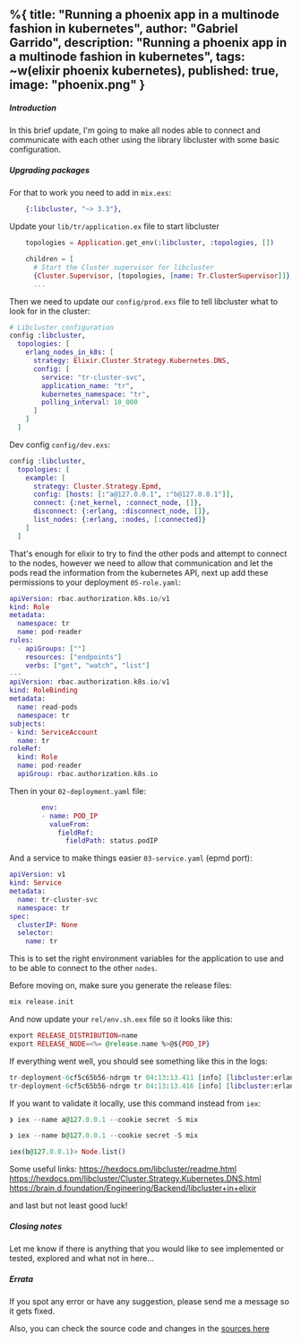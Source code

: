 %{
  title: "Running a phoenix app in a multinode fashion in kubernetes",
  author: "Gabriel Garrido",
  description: "Running a phoenix app in a multinode fashion in kubernetes",
  tags: ~w(elixir phoenix kubernetes),
  published: true,
  image: "phoenix.png"
}
---

##### **Introduction**
In this brief update, I'm going to make all nodes able to connect and communicate with each other using the library
libcluster with some basic configuration.

##### **Upgrading packages**
For that to work you need to add in `mix.exs`:
```elixir
    {:libcluster, "~> 3.3"},
``` 

Update your `lib/tr/application.ex` file to start libcluster
```elixir
    topologies = Application.get_env(:libcluster, :topologies, [])

    children = [
      # Start the Cluster supervisor for libcluster
      {Cluster.Supervisor, [topologies, [name: Tr.ClusterSupervisor]]},
      ...
```

Then we need to update our `config/prod.exs` file to tell libcluster what to look for in the cluster:
```elixir
# Libcluster configuration
config :libcluster,
  topologies: [
    erlang_nodes_in_k8s: [
      strategy: Elixir.Cluster.Strategy.Kubernetes.DNS,
      config: [
        service: "tr-cluster-svc",
        application_name: "tr",
        kubernetes_namespace: "tr",
        polling_interval: 10_000
      ]
    ]
  ]
```

Dev config `config/dev.exs`:
```elixir
config :libcluster,
  topologies: [
    example: [
      strategy: Cluster.Strategy.Epmd,
      config: [hosts: [:"a@127.0.0.1", :"b@127.0.0.1"]],
      connect: {:net_kernel, :connect_node, []},
      disconnect: {:erlang, :disconnect_node, []},
      list_nodes: {:erlang, :nodes, [:connected]}
    ]
  ]
```


That's enough for elixir to try to find the other pods and attempt to connect to the nodes, however we need to allow
that communication and let the pods read the information from the kubernetes API, next up add these permissions to your
deployment `05-role.yaml`:

```elixir
apiVersion: rbac.authorization.k8s.io/v1
kind: Role
metadata:
  namespace: tr
  name: pod-reader
rules:
  - apiGroups: [""]
    resources: ["endpoints"]
    verbs: ["get", "watch", "list"]
---
apiVersion: rbac.authorization.k8s.io/v1
kind: RoleBinding
metadata:
  name: read-pods
  namespace: tr
subjects:
- kind: ServiceAccount
  name: tr
roleRef:
  kind: Role
  name: pod-reader
  apiGroup: rbac.authorization.k8s.io
```

Then in your `02-deployment.yaml` file:
```elixir
        env:
        - name: POD_IP
          valueFrom:
            fieldRef:
              fieldPath: status.podIP
```

And a service to make things easier `03-service.yaml` (epmd port):
```elixir
apiVersion: v1
kind: Service
metadata:
  name: tr-cluster-svc
  namespace: tr
spec:
  clusterIP: None
  selector:
    name: tr
```

This is to set the right environment variables for the application to use and to be able to connect to the other
`nodes`.

Before moving on, make sure you generate the release files:
```elixir
mix release.init
```

And now update your `rel/env.sh.eex` file so it looks like this:
```elixir
export RELEASE_DISTRIBUTION=name
export RELEASE_NODE=<%= @release.name %>@${POD_IP}
```


If everything went well, you should see something like this in the logs:
```elixir
tr-deployment-6cf5c65b56-ndrgm tr 04:13:13.411 [info] [libcluster:erlang_nodes_in_k8s] connected to :"tr@10.42.1.217"
tr-deployment-6cf5c65b56-ndrgm tr 04:13:13.416 [info] [libcluster:erlang_nodes_in_k8s] connected to :"tr@10.42.3.185"
```

If you want to validate it locally, use this command instead from `iex`:
```elixir
❯ iex --name a@127.0.0.1 --cookie secret -S mix

❯ iex --name b@127.0.0.1 --cookie secret -S mix

iex(b@127.0.0.1)> Node.list()
```

Some useful links:
https://hexdocs.pm/libcluster/readme.html
https://hexdocs.pm/libcluster/Cluster.Strategy.Kubernetes.DNS.html
https://brain.d.foundation/Engineering/Backend/libcluster+in+elixir

and last but not least good luck!

##### **Closing notes**
Let me know if there is anything that you would like to see implemented or tested, explored and what not in here...

##### **Errata**
If you spot any error or have any suggestion, please send me a message so it gets fixed.

Also, you can check the source code and changes in the [sources here](https://github.com/kainlite/tr)
